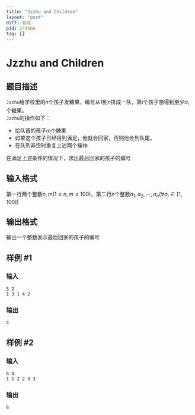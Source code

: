 ```yaml
---
title: "Jzzhu and Children"
layout: "post"
diff: 普及-
pid: CF450A
tag: []
---
```


# Jzzhu and Children

## 题目描述

`Jzzhu`给学校里的$n$个孩子发糖果，编号从$1$到$n$排成一队，第$i$个孩子想得到至少$a_i$个糖果。  
`Jzzhu`的操作如下：
- 给队首的孩子$m$个糖果
- 如果这个孩子已经得到满足，他就会回家，否则他会到队尾。
- 在队列非空时重复上述两个操作  

在满足上述条件的情况下，求出最后回家的孩子的编号

## 输入格式

第一行两个整数$n,m(1\leq n,m\leq100)$，第二行$n$个整数$a_1,a_2,\cdots,a_n(\forall a_i\in[1,100])$

## 输出格式

输出一个整数表示最后回家的孩子的编号

## 样例 #1

### 输入

```
5 2
1 3 1 4 2

```

### 输出

```
4

```

## 样例 #2

### 输入

```
6 4
1 1 2 2 3 3

```

### 输出

```
6

```

